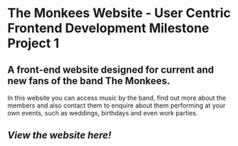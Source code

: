 # The Monkees Website - User Centric Frontend Development Milestone Project 1
 
## A front-end website designed for current and new fans of the band The Monkees. 
In this website you can access music by the band, find out more about the members and also contact them to enquire about them performing at your own events, such as weddings, birthdays and even work parties.

## *View the website here!*


